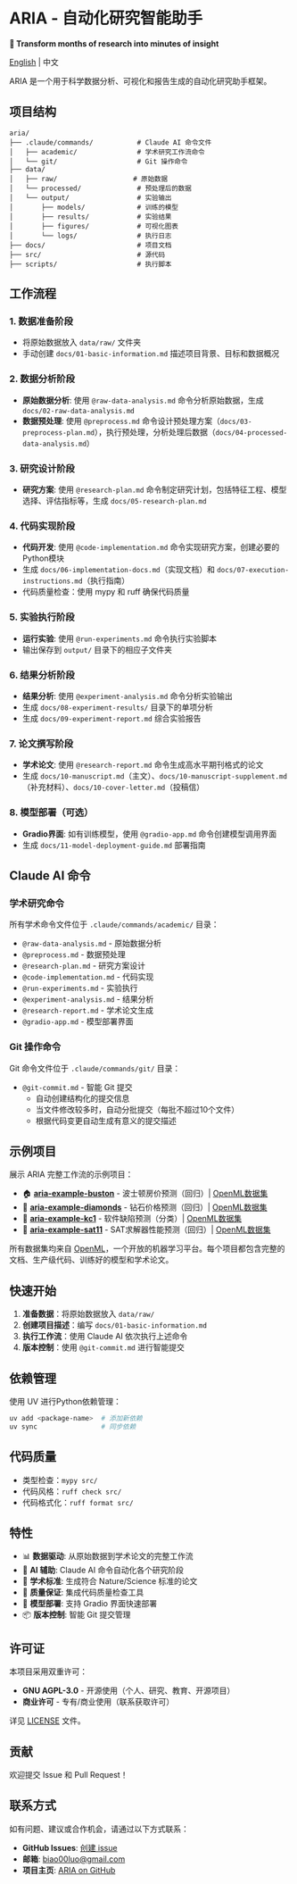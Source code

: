 # ARIA - 自动化研究智能助手

**🚀 Transform months of research into minutes of insight**

[English](./README.md) | 中文

ARIA 是一个用于科学数据分析、可视化和报告生成的自动化研究助手框架。

## 项目结构

```
aria/
├── .claude/commands/           # Claude AI 命令文件
│   ├── academic/               # 学术研究工作流命令
│   └── git/                    # Git 操作命令
├── data/
│   ├── raw/                   # 原始数据
│   └── processed/              # 预处理后的数据
│   └── output/                 # 实验输出
│       ├── models/             # 训练的模型
│       ├── results/            # 实验结果
│       ├── figures/            # 可视化图表
│       └── logs/               # 执行日志
├── docs/                       # 项目文档
├── src/                        # 源代码
├── scripts/                    # 执行脚本
```

## 工作流程

### 1. 数据准备阶段
- 将原始数据放入 `data/raw/` 文件夹
- 手动创建 `docs/01-basic-information.md` 描述项目背景、目标和数据概况

### 2. 数据分析阶段
- **原始数据分析**: 使用 `@raw-data-analysis.md` 命令分析原始数据，生成 `docs/02-raw-data-analysis.md`
- **数据预处理**: 使用 `@preprocess.md` 命令设计预处理方案（`docs/03-preprocess-plan.md`），执行预处理，分析处理后数据（`docs/04-processed-data-analysis.md`）

### 3. 研究设计阶段
- **研究方案**: 使用 `@research-plan.md` 命令制定研究计划，包括特征工程、模型选择、评估指标等，生成 `docs/05-research-plan.md`

### 4. 代码实现阶段
- **代码开发**: 使用 `@code-implementation.md` 命令实现研究方案，创建必要的Python模块
- 生成 `docs/06-implementation-docs.md`（实现文档）和 `docs/07-execution-instructions.md`（执行指南）
- 代码质量检查：使用 mypy 和 ruff 确保代码质量

### 5. 实验执行阶段
- **运行实验**: 使用 `@run-experiments.md` 命令执行实验脚本
- 输出保存到 `output/` 目录下的相应子文件夹

### 6. 结果分析阶段
- **结果分析**: 使用 `@experiment-analysis.md` 命令分析实验输出
- 生成 `docs/08-experiment-results/` 目录下的单项分析
- 生成 `docs/09-experiment-report.md` 综合实验报告

### 7. 论文撰写阶段
- **学术论文**: 使用 `@research-report.md` 命令生成高水平期刊格式的论文
- 生成 `docs/10-manuscript.md`（主文）、`docs/10-manuscript-supplement.md`（补充材料）、`docs/10-cover-letter.md`（投稿信）

### 8. 模型部署（可选）
- **Gradio界面**: 如有训练模型，使用 `@gradio-app.md` 命令创建模型调用界面
- 生成 `docs/11-model-deployment-guide.md` 部署指南

## Claude AI 命令

### 学术研究命令

所有学术命令文件位于 `.claude/commands/academic/` 目录：

- `@raw-data-analysis.md` - 原始数据分析
- `@preprocess.md` - 数据预处理
- `@research-plan.md` - 研究方案设计
- `@code-implementation.md` - 代码实现
- `@run-experiments.md` - 实验执行
- `@experiment-analysis.md` - 结果分析
- `@research-report.md` - 学术论文生成
- `@gradio-app.md` - 模型部署界面

### Git 操作命令

Git 命令文件位于 `.claude/commands/git/` 目录：

- `@git-commit.md` - 智能 Git 提交
  - 自动创建结构化的提交信息
  - 当文件修改较多时，自动分批提交（每批不超过10个文件）
  - 根据代码变更自动生成有意义的提交描述

## 示例项目

展示 ARIA 完整工作流的示例项目：

- 🏠 [**aria-example-buston**](https://github.com/Biaoo/aria-example-buston) - 波士顿房价预测（回归）| [OpenML数据集](https://www.openml.org/d/531)
- 💎 [**aria-example-diamonds**](https://github.com/Biaoo/aria-example-diamonds) - 钻石价格预测（回归）| [OpenML数据集](https://www.openml.org/d/42225)
- 🐛 [**aria-example-kc1**](https://github.com/Biaoo/aria-example-kc1) - 软件缺陷预测（分类）| [OpenML数据集](https://www.openml.org/d/1067)
- 🧩 [**aria-example-sat11**](https://github.com/Biaoo/aria-example-sat11) - SAT求解器性能预测（回归）| [OpenML数据集](https://www.openml.org/d/41980)

所有数据集均来自 [OpenML](https://www.openml.org/)，一个开放的机器学习平台。每个项目都包含完整的文档、生产级代码、训练好的模型和学术论文。

## 快速开始

1. **准备数据**：将原始数据放入 `data/raw/`
2. **创建项目描述**：编写 `docs/01-basic-information.md`
3. **执行工作流**：使用 Claude AI 依次执行上述命令
4. **版本控制**：使用 `@git-commit.md` 进行智能提交

## 依赖管理

使用 UV 进行Python依赖管理：

```bash
uv add <package-name>  # 添加新依赖
uv sync                # 同步依赖
```

## 代码质量

- 类型检查：`mypy src/`
- 代码风格：`ruff check src/`
- 代码格式化：`ruff format src/`

## 特性

- 📊 **数据驱动**: 从原始数据到学术论文的完整工作流
- 🤖 **AI 辅助**: Claude AI 命令自动化各个研究阶段
- 📝 **学术标准**: 生成符合 Nature/Science 标准的论文
- 🎯 **质量保证**: 集成代码质量检查工具
- 🚀 **模型部署**: 支持 Gradio 界面快速部署
- 📦 **版本控制**: 智能 Git 提交管理

## 许可证

本项目采用双重许可：

- **GNU AGPL-3.0** - 开源使用（个人、研究、教育、开源项目）
- **商业许可** - 专有/商业使用（联系获取许可）

详见 [LICENSE](LICENSE) 文件。

## 贡献

欢迎提交 Issue 和 Pull Request！

## 联系方式

如有问题、建议或合作机会，请通过以下方式联系：

- **GitHub Issues**: [创建 issue](https://github.com/Biaoo/aria/issues)
- **邮箱**: [biao00luo@gmail.com](mailto:biao00luo@gmail.com)
- **项目主页**: [ARIA on GitHub](https://github.com/Biaoo/aria)